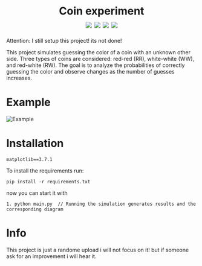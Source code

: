 <h1 align="center">
    Coin experiment
    <br>
    <div align="center">
    <img src="https://img.shields.io/badge/Python-3.10.6-blue" align="center"/>
    <img src="https://img.shields.io/badge/matplotlib-3.7.1-orange" align="center"/>
    <img src="https://img.shields.io/badge/Developing-only on request-brightgreen" align="center"/>
    <img src="https://img.shields.io/badge/Version-1.0-green" align="center"/>
    </div>
</h1>

Attention: I still setup this project! its not done!

This project simulates guessing the color of a coin with an unknown other side. Three types of coins are considered: red-red (RR), white-white (WW), and red-white (RW). The goal is to analyze the probabilities of correctly guessing the color and observe changes as the number of guesses increases.

# Example
![Example](https://github.com/AIO-Develope/Coins-experiment/assets/69240351/c8229be9-9085-4b26-903a-dbbd4a67ac29)

# Installation
```
matplotlib==3.7.1
```
To install the requirements run:
```
pip install -r requirements.txt
```

now you can start it with
```
1. python main.py  // Running the simulation generates results and the corresponding diagram
```

# Info

This project is just a randome upload i will not focus on it! but if someone ask for an improvement i will hear it.
